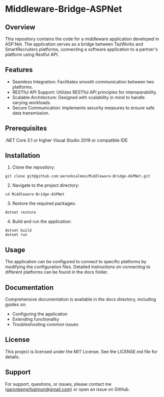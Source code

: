 # Middleware-Bridge-ASPNet
## Overview
This repository contains the code for a middleware application developed in ASP.Net. The application serves as a bridge between TazWorks and SmartRecruiters platforms, connecting a software application to a partner's platform using Restful API.

## Features
- Seamless Integration: Facilitates smooth communication between two platforms.
- RESTful API Support: Utilizes RESTful API principles for interoperability.
- Scalable Architecture: Designed with scalability in mind to handle varying workloads.
- Secure Communication: Implements security measures to ensure safe data transmission.

## Prerequisites
.NET Core 3.1 or higher
Visual Studio 2019 or compatible IDE

## Installation
1. Clone the repository:
```
git clone git@github.com:aaronksalmon/Middleware-Bridge-ASPNet.git
```
2. Navigate to the project directory:
```
cd Middleware-Bridge-ASPNet
```
3. Restore the required packages:
```
dotnet restore
```
4. Build and run the application:
```
dotnet build
dotnet run
```

## Usage
The application can be configured to connect to specific platforms by modifying the configuration files. Detailed instructions on connecting to different platforms can be found in the docs folder.

## Documentation
Comprehensive documentation is available in the docs directory, including guides on:

- Configuring the application
- Extending functionality
- Troubleshooting common issues

## License
This project is licensed under the MIT License. See the LICENSE.md file for details.

## Support
For support, questions, or issues, please contact me (aaronkempfsalmon@gmail.com) or open an issue on GitHub.
